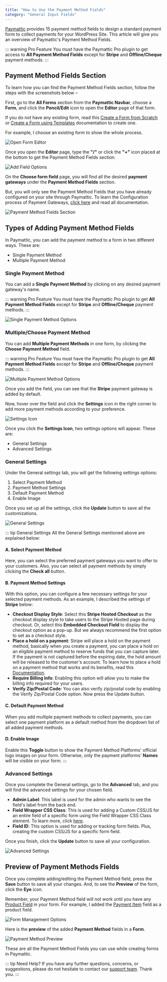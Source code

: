 ```yaml
---
title: "How to Use the Payment Method Fields"
category: "General Input Fields"
---
```

[Paymattic](https://paymattic.com/) provides 15 payment method fields to design a standard payment form to collect payments for your WordPress Site. This article will give you an overview of Paymattic's Payment Method Fields.

::: warning Pro Feature
You must have the Paymattic Pro plugin to get access to **All Payment Method Fields** except for **Stripe** and **Offline/Cheque** payment methods.
:::

## Payment Method Fields Section

To learn how you can find the Payment Method Fields section, follow the steps with the screenshots below –

First, go to the **All Forms** section from the **Paymattic Navbar**, choose a **Form**, and click the **Pencil/Edit** icon to open the **Editor** page of that form.

If you do not have any existing form, read this [Create a Form from Scratch](/form-editor/how-to-create-a-form-from-scratch-with-paymattic) or [Create a Form using Templates](/form-editor/simple-form-templates) documentation to create one.

For example, I choose an existing form to show the whole process.

![Open Form Editor](/images/general-input-fields/how-to-use-the-payment-method-fields-section/open-desired-form-1-scaled.webp)

Once you open the **Editor** page, type the **"/"** or click the **"+"** icon placed at the bottom to get the Payment Method Fields section.

![Add Field Options](/images/general-input-fields/how-to-use-the-payment-method-fields-section/type-2222-or-click-2222-to-get-payment-method-fields.webp)

On the **Choose form field** page, you will find all the desired **payment gateways** under the **Payment Method Fields** section.

But, you will only see the Payment Method Fields that you have already configured on your site through Paymattic. To learn the Configuration process of Payment Gateways, [click here](/payment-method-fields/all-payment-method) and read all documentation.

![Payment Method Fields Section](/images/general-input-fields/how-to-use-the-payment-method-fields-section/All-Payment-Method-Fields-2.webp)

## Types of Adding Payment Method Fields

In Paymattic, you can add the payment method to a form in two different ways. These are:
- Single Payment Method
- Multiple Payment Method

### Single Payment Method

You can add a **Single Payment Method** by clicking on any desired payment gateway's name.

::: warning Pro Feature
You must have the Paymattic Pro plugin to get **All Payment Method Fields** except for **Stripe** and **Offline/Cheque** payment methods.
:::

![Single Payment Method Options](/images/general-input-fields/how-to-use-the-payment-method-fields-section/Payment-Method-Fields.webp)

### Multiple/Choose Payment Method

You can add **Multiple Payment Methods** in one form, by clicking the **Choose Payment Method** field.

::: warning Pro Feature
You must have the Paymattic Pro plugin to get **All Payment Method Fields** except for **Stripe** and **Offline/Cheque** payment methods.
:::

![Multiple Payment Method Options](/images/general-input-fields/how-to-use-the-payment-method-fields-section/Choose-Payment-Method-Fields-1.webp)

Once you add the field, you can see that the **Stripe** payment gateway is added by default.

Now, hover over the field and click the **Settings** icon in the right corner to add more payment methods according to your preference.

![Settings Icon](/images/general-input-fields/how-to-use-the-payment-method-fields-section/Settings-Icon-of-Payment-Method-field.webp)

Once you click the **Settings Icon**, two settings options will appear. These are:
- General Settings
- Advanced Settings

### General Settings

Under the General settings tab, you will get the following settings options:

1. Select Payment Method
2. Payment Method Settings
3. Default Payment Method
4. Enable Image

Once you set up all the settings, click the **Update** button to save all the customizations.

![General Settings](/images/general-input-fields/how-to-use-the-payment-method-fields-section/General-Settings-of-Stripe.webp)

::: tip General Settings
All the General Settings mentioned above are explained below:

#### A. Select Payment Method

Here, you can select the preferred payment gateways you want to offer to your customers.
Also, you can select all payment methods by simply clicking the **Check all** button.

#### B. Payment Method Settings

With this option, you can configure a few necessary settings for your selected payment methods. As an example, I described the settings of **Stripe** below:

- **Checkout Display Style**: Select this **Stripe Hosted Checkout** as the checkout display style to take users to the Stripe Hosted page during checkout. Or, select this **Embedded Checkout Field** to display the checkout option as a pop-up. But we always recommend the first option to set as a checkout style.
- **Place a hold on a payment**: Stripe will place a hold on the payment method, basically when you create a payment, you can place a hold on an eligible payment method to reserve funds that you can capture later. If the payment is not captured before the expiring date, the hold amount will be released to the customer's account. To learn how to place a hold on a payment method that works and its benefits, read this [Documentation](/payment-method-fields/stripe-payment-hold-in-paymattic).
- **Require Billing Info**: Enabling this option will allow you to make the billing info required for your users.
- **Verify Zip/Postal Code**: You can also verify zip/postal code by enabling the Verify Zip/Postal Code option. Now press the Update button.

#### C. Default Payment Method

When you add multiple payment methods to collect payments, you can select one payment platform as a default method from the dropdown list of all added payment methods.

#### D. Enable Image

Enable this **Toggle** button to show the Payment Method Platforms' official logo images on your form. Otherwise, only the payment platforms' **Names** will be visible on your form.
:::

### Advanced Settings

Once you complete the General settings, go to the **Advanced** tab, and you will find the advanced settings for your chosen field.
- **Admin Label**: This label is used for the admin who wants to see the field's label from the back end.
- **Field Wrapper CSS Class**: This is used for adding a Custom CSS/JS for an entire field of a specific form using the Field Wrapper CSS Class element. To learn more, click [here](/form-settings/how-to-create-custom-css-js-in-wordpress-with-paymattic).
- **Field ID**: This option is used for adding or tracking form fields. Plus, creating the custom CSS/JS for a specific form field.

Once you finish, click the **Update** button to save all your configuration.

![Advanced Settings](/images/general-input-fields/how-to-use-the-payment-method-fields-section/Advanced-settings-of-Payment-method-field-1.49.26-AM.webp)

## Preview of Payment Methods Fields

Once you complete adding/editing the Payment Method field, press the **Save** button to save all your changes. And, to see the **Preview** of the form, click the **Eye** icon.

Remember, your Payment Method field will not work until you have any [Product Field](/general-input-fields/how-to-use-the-product-fields) in your form. For example, I added the [Payment Item](/donation-and-product-fields/how-to-add-payment-item-fields-in-wordpress-with-paymattic) field as a product field.

![Form Management Options](/images/general-input-fields/how-to-use-the-payment-method-fields-section/Save-and-Preview-.webp)

Here is the **preview** of the added **Payment Method** fields in a **Form**.

![Payment Method Preview](/images/general-input-fields/how-to-use-the-payment-method-fields-section/Preview-of-Payment-Method.webp)

These are all the Payment Method Fields you can use while creating forms in Paymattic.

::: tip Need Help?
If you have any further questions, concerns, or suggestions, please do not hesitate to contact our [support team](https://wpmanageninja.com/support-tickets/). Thank you.
:::